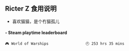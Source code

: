 ## Ricter Z 食用说明
- 喜欢猫猫，是个冇猫孤儿

<!-- steam-box start -->
#### - Steam playtime leaderboard
```text
🎮 World of Warships                 🕘 253 hrs 35 mins
```
<!-- Powered by https://github.com/YouEclipse/steam-box . -->
<!-- steam-box end -->
